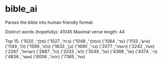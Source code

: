 # bible_ai
Parses the bible into human friendly format.

Distinct words (hopefully): 41045
Maximal verse length:  44

Top 15:
('מלך', 1020)
('בית', 1027)
('המלך', 1048)
('עד', 1084)
('איש', 1133)
('לו', 1149)
('ולא', 1599)
('בן', 1633)
('בני', 1690)
('ויאמר', 2077)
('ואת', 2242)
('ישראל', 2267)
('כל', 2887)
('לא', 3333)
('על', 3549)
('אל', 4368)
('כי', 4374)
('אשר', 4836)
('יהוה', 6006)
('את', 7365)


